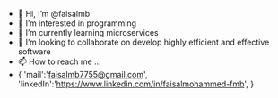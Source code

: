 - 👋 Hi, I’m @faisalmb
- 👀 I’m interested in programming
- 🌱 I’m currently learning microservices 
- 💞️ I’m looking to collaborate on develop highly efficient and effective software
- 📫 How to reach me ...
- { 
   'mail':'faisalmb7755@gmail.com',
   'linkedIn':'https://www.linkedin.com/in/faisalmohammed-fmb',
  }

<!---
faisalmb/faisalmb is a ✨ special ✨ repository because its `README.md` (this file) appears on your GitHub profile.
You can click the Preview link to take a look at your changes.
--->
